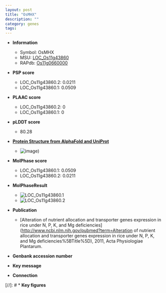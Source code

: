 ```yaml
---
layout: post
title: "OsMHX"
description: ""
category: genes
tags: 
---
```


* **Information**  
    + Symbol: OsMHX  
    + MSU: [LOC_Os11g43860](http://rice.plantbiology.msu.edu/cgi-bin/ORF_infopage.cgi?orf=LOC_Os11g43860)  
    + RAPdb: [Os11g0660000](http://rapdb.dna.affrc.go.jp/viewer/gbrowse_details/irgsp1?name=Os11g0660000)  

* **PSP score**  
    + LOC_Os11g43860.2: 0.0211 
    + LOC_Os11g43860.1: 0.0509 

* **PLAAC score**  
    + LOC_Os11g43860.2: 0 
    + LOC_Os11g43860.1: 0 

* **pLDDT score**
    + 80.28

* **[Protein Structure from AlphaFold and UniProt](https://www.uniprot.org/uniprotkb/Q2R041/entry#structure)**
    + ![image](https://ricepsp.github.io/images/Q2/AF-Q2R041-F1.png))

* **MolPhase score**
    + LOC_Os11g43860.1: 0.0509
    + LOC_Os11g43860.2: 0.0211

* **MolPhaseResult**
    + ![LOC_Os11g43860.1](https://ricepsp.github.io/pictures/LOC_Os11g/LOC_Os11g43860.1.png)
    + ![LOC_Os11g43860.2](https://ricepsp.github.io/pictures/LOC_Os11g/LOC_Os11g43860.2.png)

* **Publication**  
    + [Alteration of nutrient allocation and transporter genes expression in rice under N, P, K, and Mg deficiencies](http://www.ncbi.nlm.nih.gov/pubmed?term=Alteration of nutrient allocation and transporter genes expression in rice under N, P, K, and Mg deficiencies%5BTitle%5D), 2011, Acta Physiologiae Plantarum.

* **Genbank accession number**  

* **Key message**  

* **Connection**  

[//]: # * **Key figures**  


